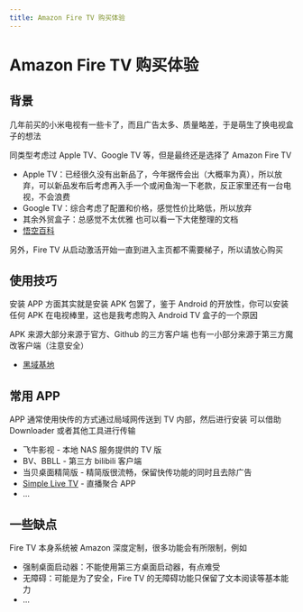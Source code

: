 ```yaml
---
title: Amazon Fire TV 购买体验
---
```


# Amazon Fire TV 购买体验

## 背景

几年前买的小米电视有一些卡了，而且广告太多、质量略差，于是萌生了换电视盒子的想法

同类型考虑过 Apple TV、Google TV 等，但是最终还是选择了 Amazon Fire TV
- Apple TV：已经很久没有出新品了，今年据传会出（大概率为真），所以放弃，可以新品发布后考虑再入手一个或闲鱼淘一下老款，反正家里还有一台电视，不会浪费
- Google TV：综合考虑了配置和价格，感觉性价比略低，所以放弃
- 其余外贸盒子：总感觉不太优雅
也可以看一下大佬整理的文档
- [悟空百科](https://didiboy0702.gitbook.io/wukongdaily/new-shou-ye/fire-tv-shi-yong-zhi-nan)

另外，Fire TV 从启动激活开始一直到进入主页都不需要梯子，所以请放心购买

## 使用技巧

安装 APP 方面其实就是安装 APK 包罢了，鉴于 Android 的开放性，你可以安装任何 APK 在电视棒里，这也是我考虑购入 Android TV 盒子的一个原因

APK 来源大部分来源于官方、Github 的三方客户端
也有一小部分来源于第三方魔改客户端（注意安全）
- [黑域基地](https://www.hybase.com/shouji/tv/)

## 常用 APP

APP 通常使用快传的方式通过局域网传送到 TV 内部，然后进行安装
可以借助 Downloader 或者其他工具进行传输

- 飞牛影视 - 本地 NAS 服务提供的 TV 版
- BV、BBLL - 第三方 bilibili 客户端
- 当贝桌面精简版 - 精简版很流畅，保留快传功能的同时且去除广告
- [Simple Live TV](https://github.com/xiaoyaocz/dart_simple_live) - 直播聚合 APP
- ...

## 一些缺点

Fire TV 本身系统被 Amazon 深度定制，很多功能会有所限制，例如
- 强制桌面启动器：不能使用第三方桌面启动器，有点难受 
- 无障碍：可能是为了安全，Fire TV 的无障碍功能只保留了文本阅读等基本能力
- ...